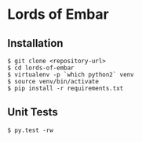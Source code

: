 # Lords of Embar

## Installation

```
$ git clone <repository-url>
$ cd lords-of-embar
$ virtualenv -p `which python2` venv
$ source venv/bin/activate
$ pip install -r requirements.txt
```

## Unit Tests

```
$ py.test -rw
```
